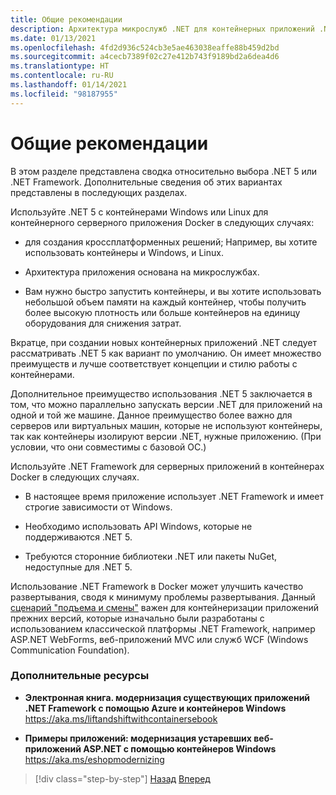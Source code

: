 ```yaml
---
title: Общие рекомендации
description: Архитектура микрослужб .NET для контейнерных приложений .NET | Общие рекомендации
ms.date: 01/13/2021
ms.openlocfilehash: 4fd2d936c524cb3e5ae463038eaffe88b459d2bd
ms.sourcegitcommit: a4cecb7389f02c27e412b743f9189bd2a6dea4d6
ms.translationtype: HT
ms.contentlocale: ru-RU
ms.lasthandoff: 01/14/2021
ms.locfileid: "98187955"
---
```

# <a name="general-guidance"></a>Общие рекомендации

В этом разделе представлена сводка относительно выбора .NET 5 или .NET Framework. Дополнительные сведения об этих вариантах представлены в последующих разделах.

Используйте .NET 5 с контейнерами Windows или Linux для контейнерного серверного приложения Docker в следующих случаях:

- для создания кроссплатформенных решений; Например, вы хотите использовать контейнеры и Windows, и Linux.

- Архитектура приложения основана на микрослужбах.

- Вам нужно быстро запустить контейнеры, и вы хотите использовать небольшой объем памяти на каждый контейнер, чтобы получить более высокую плотность или больше контейнеров на единицу оборудования для снижения затрат.

Вкратце, при создании новых контейнерных приложений .NET следует рассматривать .NET 5 как вариант по умолчанию. Он имеет множество преимуществ и лучше соответствует концепции и стилю работы с контейнерами.

Дополнительное преимущество использования .NET 5 заключается в том, что можно параллельно запускать версии .NET для приложений на одной и той же машине. Данное преимущество более важно для серверов или виртуальных машин, которые не используют контейнеры, так как контейнеры изолируют версии .NET, нужные приложению. (При условии, что они совместимы с базовой ОС.)

Используйте .NET Framework для серверных приложений в контейнерах Docker в следующих случаях.

- В настоящее время приложение использует .NET Framework и имеет строгие зависимости от Windows.

- Необходимо использовать API Windows, которые не поддерживаются .NET 5.

- Требуются сторонние библиотеки .NET или пакеты NuGet, недоступные для .NET 5.

Использование .NET Framework в Docker может улучшить качество развертывания, сводя к минимуму проблемы развертывания. Данный [сценарий "подъема и смены"](https://aka.ms/liftandshiftwithcontainersebook) важен для контейнеризации приложений прежних версий, которые изначально были разработаны с использованием классической платформы .NET Framework, например ASP.NET WebForms, веб-приложений MVC или служб WCF (Windows Communication Foundation).

### <a name="additional-resources"></a>Дополнительные ресурсы

- **Электронная книга. модернизация существующих приложений .NET Framework с помощью Azure и контейнеров Windows**  
    <https://aka.ms/liftandshiftwithcontainersebook>

- **Примеры приложений: модернизация устаревших веб-приложений ASP.NET с помощью контейнеров Windows**  
    <https://aka.ms/eshopmodernizing>

>[!div class="step-by-step"]
>[Назад](index.md)
>[Вперед](net-core-container-scenarios.md)
